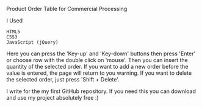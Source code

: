 Product Order Table for Commercial Processing

I Used 

	HTML5
	CSS3
	JavaScript (jQuery)


Here you can press the 'Key-up' and 'Key-down' buttons then press 'Enter' or choose row with the double click on 'mouse'. Then you can insert the quantity of the selected order. If you want to add a new order before the value is entered, the page will return to you warning. If you want to delete the selected order, just press 'Shift + Delete'.





I write for the my first GitHub repository. If you need this you can download and use my project absolutely free :)